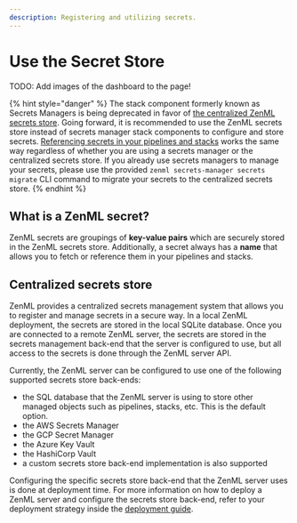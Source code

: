 ```yaml
---
description: Registering and utilizing secrets.
---
```


# Use the Secret Store

TODO: Add images of the dashboard to the page!

{% hint style="danger" %}
The stack component formerly known as Secrets Managers is being deprecated in favor
of [the centralized ZenML secrets store](use-the-secret-store.md#centralized-secrets-store). Going forward, it is
recommended to use the ZenML secrets store instead of secrets manager stack components to configure and store
secrets. [Referencing secrets in your pipelines and stacks](use-the-secret-store.md#description-registering-and-utilizing-secrets) works
the same way regardless of whether you are using a secrets manager or the centralized secrets store. If you already use
secrets managers to manage your secrets, please use the provided `zenml secrets-manager secrets migrate` CLI command to
migrate your secrets to the centralized secrets store.
{% endhint %}

## What is a ZenML secret?

ZenML secrets are groupings of **key-value pairs** which are securely stored in the ZenML secrets store. Additionally, a
secret always has a **name** that allows you to fetch or reference them in your pipelines and stacks.

## Centralized secrets store

ZenML provides a centralized secrets management system that allows you to register and manage secrets in a secure way.
In a local ZenML deployment, the secrets are stored in the local SQLite database. Once you are connected to a remote
ZenML server, the secrets are stored in the secrets management back-end that the server is configured to use, but all
access to the secrets is done through the ZenML server API.

Currently, the ZenML server can be configured to use one of the following supported secrets store back-ends:

* the SQL database that the ZenML server is using to store other managed objects such as pipelines, stacks, etc. This is
  the default option.
* the AWS Secrets Manager
* the GCP Secret Manager
* the Azure Key Vault
* the HashiCorp Vault
* a custom secrets store back-end implementation is also supported

Configuring the specific secrets store back-end that the ZenML server uses is done at deployment time. For more
information on how to deploy a ZenML server and configure the secrets store back-end, refer to your deployment strategy
inside the [deployment guide](../deploy-zenml/deploy-zenml.md).
